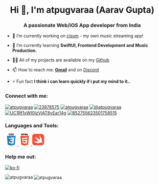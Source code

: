 <h1 align="center">Hi 👋, I'm atpugvaraa (Aarav Gupta)</h1>
<h3 align="center">A passionate Web/iOS App developer from India</h3>

- 🔭 I’m currently working on [cisum](https://github.com/atpugvaraa/cisum) - my own music streaming app!

- 🌱 I’m currently learning **SwiftUI, Frontend Development and Music Production.**

- 👨‍💻 All of my projects are available on my [Github](https://github.com/atpugvaraa)

- 📫 How to reach me: **[Gmail](atpugvaraa@gmail.com)** and on [Discord](https://discord.gg/852755623501758515)

- ⚡ Fun fact **I think i can learn quickly if i put my mind to it..**

<h3 align="left">Connect with me:</h3>
<p align="left">
<a href="https://twitter.com/atpugvaraa" target="blank"><img align="center" src="https://raw.githubusercontent.com/rahuldkjain/github-profile-readme-generator/master/src/images/icons/Social/twitter.svg" alt="atpugvaraa" height="30" width="40" /></a>
<a href="https://stackoverflow.com/users/23878575" target="blank"><img align="center" src="https://raw.githubusercontent.com/rahuldkjain/github-profile-readme-generator/master/src/images/icons/Social/stack-overflow.svg" alt="23878575" height="30" width="40" /></a>
<a href="https://instagram.com/atpugvaraa" target="blank"><img align="center" src="https://raw.githubusercontent.com/rahuldkjain/github-profile-readme-generator/master/src/images/icons/Social/instagram.svg" alt="atpugvaraa" height="30" width="40" /></a>
<a href="https://medium.com/@atpugvaraa" target="blank"><img align="center" src="https://raw.githubusercontent.com/rahuldkjain/github-profile-readme-generator/master/src/images/icons/Social/medium.svg" alt="@atpugvaraa" height="30" width="40" /></a>
<a href="https://www.youtube.com/channel/UC1Rf1xWI0IzVjAT8yEar14g" target="blank"><img align="center" src="https://raw.githubusercontent.com/rahuldkjain/github-profile-readme-generator/master/src/images/icons/Social/youtube.svg" alt="UC1Rf1xWI0IzVjAT8yEar14g" height="30" width="40" /></a>
<a href="https://discord.gg/852755623501758515" target="blank"><img align="center" src="https://raw.githubusercontent.com/rahuldkjain/github-profile-readme-generator/master/src/images/icons/Social/discord.svg" alt="852755623501758515" height="30" width="40" /></a>
</p>

<h3 align="left">Languages and Tools:</h3>
<p align="left"> <a href="https://www.w3schools.com/css/" target="_blank" rel="noreferrer"> <img src="https://raw.githubusercontent.com/devicons/devicon/master/icons/css3/css3-original-wordmark.svg" alt="css3" width="40" height="40"/> </a> <a href="https://www.w3.org/html/" target="_blank" rel="noreferrer"> <img src="https://raw.githubusercontent.com/devicons/devicon/master/icons/html5/html5-original-wordmark.svg" alt="html5" width="40" height="40"/> </a> <a href="https://developer.apple.com/swift/" target="_blank" rel="noreferrer"> <img src="https://raw.githubusercontent.com/devicons/devicon/master/icons/swift/swift-original.svg" alt="swift" width="40" height="40"/> </a> </p>

<h3 align="left">Help me out:</h3>

[![ko-fi](https://ko-fi.com/img/githubbutton_sm.svg)](https://ko-fi.com/E1E0WBZYR)
<p><img align="left" src="https://github-readme-stats.vercel.app/api/top-langs?username=atpugvaraa&show_icons=true&locale=en&layout=compact" alt="atpugvaraa" /></p>

<p>&nbsp;<img align="center" src="https://github-readme-stats.vercel.app/api?username=atpugvaraa&show_icons=true&locale=en" alt="atpugvaraa" /></p>

<!---
atpugvaraa/atpugvaraa is a ✨ special ✨ repository because its `README.md` (this file) appears on your GitHub profile.
You can click the Preview link to take a look at your changes.
--->
